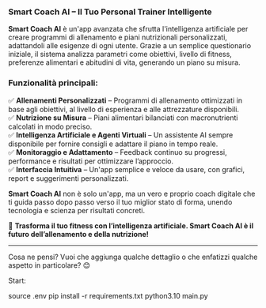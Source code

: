 ### **Smart Coach AI – Il Tuo Personal Trainer Intelligente**

**Smart Coach AI** è un'app avanzata che sfrutta l'intelligenza artificiale per creare programmi di allenamento e piani nutrizionali personalizzati, adattandoli alle esigenze di ogni utente. Grazie a un semplice questionario iniziale, il sistema analizza parametri come obiettivi, livello di fitness, preferenze alimentari e abitudini di vita, generando un piano su misura.

### **Funzionalità principali:**
✅ **Allenamenti Personalizzati** – Programmi di allenamento ottimizzati in base agli obiettivi, al livello di esperienza e alle attrezzature disponibili.  
✅ **Nutrizione su Misura** – Piani alimentari bilanciati con macronutrienti calcolati in modo preciso.  
✅ **Intelligenza Artificiale e Agenti Virtuali** – Un assistente AI sempre disponibile per fornire consigli e adattare il piano in tempo reale.  
✅ **Monitoraggio e Adattamento** – Feedback continuo su progressi, performance e risultati per ottimizzare l’approccio.  
✅ **Interfaccia Intuitiva** – Un'app semplice e veloce da usare, con grafici, report e suggerimenti personalizzati.

**Smart Coach AI** non è solo un'app, ma un vero e proprio coach digitale che ti guida passo dopo passo verso il tuo miglior stato di forma, unendo tecnologia e scienza per risultati concreti.

🚀 **Trasforma il tuo fitness con l’intelligenza artificiale. Smart Coach AI è il futuro dell’allenamento e della nutrizione!**

---

Cosa ne pensi? Vuoi che aggiunga qualche dettaglio o che enfatizzi qualche aspetto in particolare? 😊

Start:

source .env
pip install -r requirements.txt
python3.10 main.py
